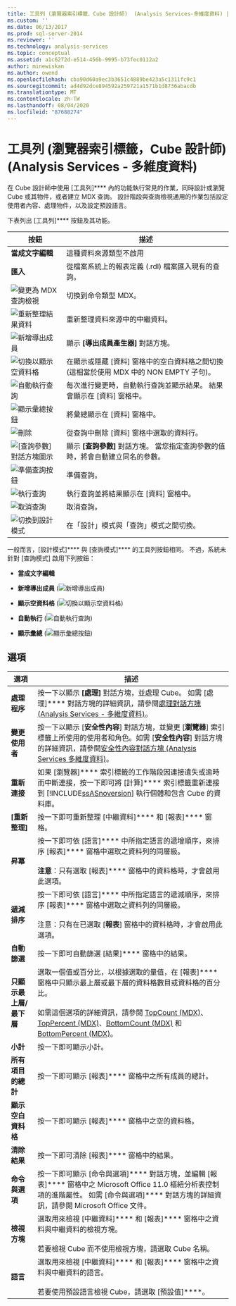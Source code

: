```yaml
---
title: 工具列 (瀏覽器索引標籤、Cube 設計師)  (Analysis Services-多維度資料) |Microsoft Docs
ms.custom: ''
ms.date: 06/13/2017
ms.prod: sql-server-2014
ms.reviewer: ''
ms.technology: analysis-services
ms.topic: conceptual
ms.assetid: a1c6272d-e514-456b-9995-b73fec0112a2
author: minewiskan
ms.author: owend
ms.openlocfilehash: cba90d60a9ec3b3651c4889be423a5c1311fc9c1
ms.sourcegitcommit: ad4d92dce894592a259721a1571b1d8736abacdb
ms.translationtype: MT
ms.contentlocale: zh-TW
ms.lasthandoff: 08/04/2020
ms.locfileid: "87688274"
---
```

# <a name="toolbar-browser-tab-cube-designer-analysis-services---multidimensional-data"></a>工具列 (瀏覽器索引標籤，Cube 設計師) (Analysis Services - 多維度資料)
  在 Cube 設計師中使用 [工具列]**** 內的功能執行常見的作業，同時設計或瀏覽 Cube 或其物件，或者建立 MDX 查詢。 設計階段與查詢檢視通用的作業包括設定使用者內容、處理物件，以及設定預設語言。

 下表列出 [工具列]**** 按鈕及其功能。

|按鈕|描述|
|------------|-----------------|
|**當成文字編輯**|這種資料來源類型不啟用|
|**匯入**|從檔案系統上的報表定義 (.rdl) 檔案匯入現有的查詢。|
|![變更為 MDX 查詢檢視](media/rsqdicon-commandtypemdx.gif "變更為 MDX 查詢檢視")|切換到命令類型 MDX。|
|![重新整理結果資料](media/rsqdicon-refresh.gif "重新整理結果資料")|重新整理資料來源中的中繼資料。|
|![新增導出成員](media/rsqdicon-addcalculatedmember.gif "加入導出成員")|顯示 **[導出成員產生器]** 對話方塊。|
|![切換以顯示空資料格](media/rsqdicon-showemptycells.gif "切換以顯示空資料格")|在顯示或隱藏 [資料] 窗格中的空白資料格之間切換 (這相當於使用 MDX 中的 NON EMPTY 子句)。|
|![自動執行查詢](media/rsqdicon-autoexecute.gif "自動執行查詢")|每次進行變更時，自動執行查詢並顯示結果。 結果會顯示在 [資料] 窗格中。|
|![顯示彙總按鈕](media/rsqdicon-showaggregations.gif "顯示彙總按鈕")|將彙總顯示在 [資料] 窗格中。|
|![刪除](media/rsqdicon-delete.gif "刪除")|從查詢中刪除 [資料] 窗格中選取的資料行。|
|![[查詢參數] 對話方塊圖示](media/iconqueryparameter.gif "[查詢參數] 對話方塊圖示")|顯示 **[查詢參數]** 對話方塊。 當您指定查詢參數的值時，將會自動建立同名的參數。|
|![準備查詢按鈕](media/rsqdicon-preparequery.gif "準備查詢按鈕")|準備查詢。|
|![執行查詢](media/rsqdicon-run.gif "執行查詢")|執行查詢並將結果顯示在 [資料] 窗格中。|
|![取消查詢](media/rsqdicon-cancel.gif "取消查詢")|取消查詢。|
|![切換到設計模式](media/rsqdicon-designmode.gif "切換到設計模式")|在「設計」模式與「查詢」模式之間切換。|

 一般而言，[設計模式]**** 與 [查詢模式]**** 的工具列按鈕相同。 不過，系統未針對 [查詢模式] 啟用下列按鈕：

-   **當成文字編輯**

-   **新增導出成員** (![新增導出成員](media/rsqdicon-addcalculatedmember.gif "加入導出成員"))

-   **顯示空資料格** (![切換以顯示空資料格](media/rsqdicon-showemptycells.gif "切換以顯示空資料格"))

-   **自動執行** (![自動執行查詢](media/rsqdicon-autoexecute.gif "自動執行查詢"))

-   **顯示彙總** (![顯示彙總按鈕](media/rsqdicon-showaggregations.gif "顯示彙總按鈕"))

## <a name="options"></a>選項

|選項|描述|
|------------|-----------------|
|**處理程序**|按一下以顯示 **[處理]** 對話方塊，並處理 Cube。 如需 [處理]**** 對話方塊的詳細資訊，請參閱[處理對話方塊 &#40;Analysis Services - 多維度資料&#41;](process-dialog-box-analysis-services-multidimensional-data.md)。|
|**變更使用者**|按一下以顯示 [**安全性內容**] 對話方塊，並變更 [**瀏覽器**] 索引標籤上所使用的使用者和角色。如需 [**安全性內容**] 對話方塊的詳細資訊，請參閱[安全性內容對話方塊 &#40;Analysis Services 多維度資料&#41;](security-context-dialog-box-analysis-services-multidimensional-data.md)。|
|**重新連接**|如果 [瀏覽器]**** 索引標籤的工作階段因連接遺失或逾時而中斷連接，按一下即可將 [計算]**** 索引標籤重新連接到 [!INCLUDE[ssASnoversion](../includes/ssasnoversion-md.md)] 執行個體和包含 Cube 的資料庫。|
|**[重新整理]**|按一下即可重新整理 [中繼資料]**** 和 [報表]**** 窗格。|
|**昇冪**|按一下即可依 [語言]**** 中所指定語言的遞增順序，來排序 [報表]**** 窗格中選取之資料列的同層級。<br /><br /> **注意**：只有選取 [報表]**** 窗格中的資料格時，才會啟用此選項。|
|**遞減排序**|按一下即可依 [語言]**** 中所指定語言的遞減順序，來排序 [報表]**** 窗格中選取之資料列的同層級。<br /><br /> 注意：只有在已選取 [**報表**] 窗格中的資料格時，才會啟用此選項。|
|**自動篩選**|按一下即可自動篩選 [結果]**** 窗格中的結果。|
|**只顯示最上層/最下層**|選取一個值或百分比，以根據選取的量值，在 [報表]**** 窗格中只顯示最上層或最下層的資料格數目或資料格的百分比。<br /><br /> 如需這個選項的詳細資訊，請參閱 [TopCount &#40;MDX&#41;](/sql/mdx/topcount-mdx)、[TopPercent &#40;MDX&#41;](/sql/mdx/toppercent-mdx)、[BottomCount &#40;MDX&#41;](/sql/mdx/bottomcount-mdx) 和 [BottomPercent &#40;MDX&#41;](/sql/mdx/bottompercent-mdx)。|
|**小計**|按一下即可顯示小計。|
|**所有項目的總計**|按一下即可顯示 [報表]**** 窗格中之所有成員的總計。|
|**顯示空白資料格**|按一下即可顯示 [報表]**** 窗格中之空的資料格。|
|**清除結果**|按一下即可清除 [報表]**** 窗格中的結果。|
|**命令與選項**|按一下即可顯示 [命令與選項]**** 對話方塊，並編輯 [報表]**** 窗格中之 Microsoft Office 11.0 樞紐分析表控制項的進階屬性。 如需 [命令與選項]**** 對話方塊的詳細資訊，請參閱 Microsoft Office 文件。|
|**檢視方塊**|選取用來檢視 [中繼資料]**** 和 [報表]**** 窗格中之資料與中繼資料的檢視方塊。<br /><br /> 若要檢視 Cube 而不使用檢視方塊，請選取 Cube 名稱。|
|**語言**|選取用來檢視 [中繼資料]**** 和 [報表]**** 窗格中之資料與中繼資料的語言。<br /><br /> 若要使用預設語言檢視 Cube，請選取 [預設值]****。|


